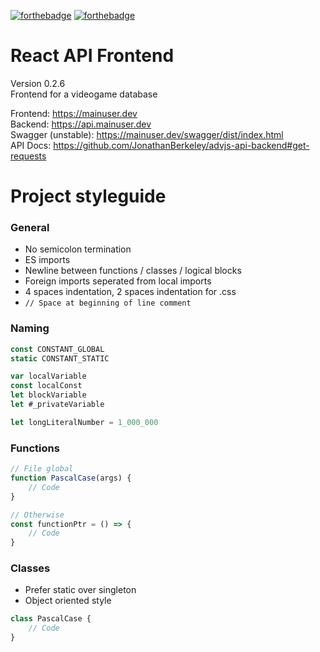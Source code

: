 [![forthebadge](https://forthebadge.com/images/badges/open-source.svg)](https://forthebadge.com)
[![forthebadge](https://forthebadge.com/images/badges/uses-badges.svg)](https://forthebadge.com)
# React API Frontend
Version 0.2.6    
Frontend for a videogame database    

Frontend: https://mainuser.dev    
Backend: https://api.mainuser.dev    
Swagger (unstable): https://mainuser.dev/swagger/dist/index.html    
API Docs: https://github.com/JonathanBerkeley/advjs-api-backend#get-requests    

# Project styleguide

### General
- No semicolon termination
- ES imports
- Newline between functions / classes / logical blocks
- Foreign imports seperated from local imports
- 4 spaces indentation, 2 spaces indentation for .css
- ```// Space at beginning of line comment```

### Naming    
```js
const CONSTANT_GLOBAL    
static CONSTANT_STATIC    

var localVariable    
const localConst    
let blockVariable    
let #_privateVariable    

let longLiteralNumber = 1_000_000    
```

### Functions
```js
// File global
function PascalCase(args) {
    // Code
}

// Otherwise
const functionPtr = () => {
    // Code
}
```

### Classes
- Prefer static over singleton    
- Object oriented style    
```js
class PascalCase {
    // Code
}
```
